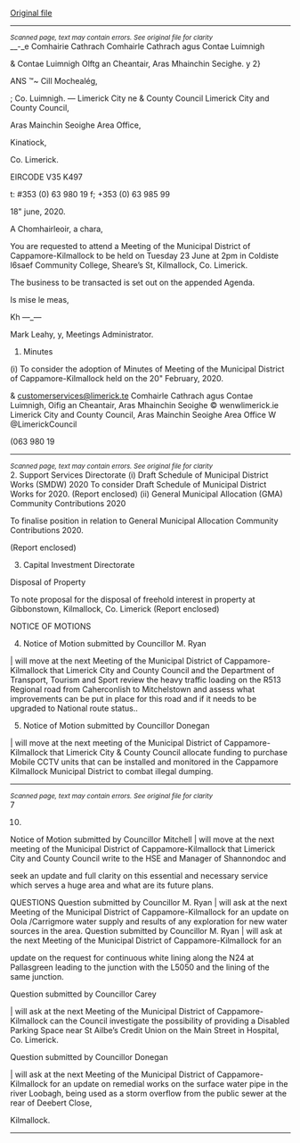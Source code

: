 [Original file](https://www.limerick.ie/sites/default/files/media/documents/2020-06/01-agenda-monthly-meeting-23-6-2020.pdf)

---
*<small>Scanned page, text may contain errors. See original file for clarity</small>*  
__-_e Comhairie Cathrach Comhairle Cathrach agus Contae Luimnigh

& Contae Luimnigh Olftg an Cheantair, Aras Mhainchin Secighe.
y 2}

ANS ™~ Cill Mochealég,

; Co. Luimnigh.
— Limerick City ne
& County Council Limerick City and County Council,

Aras Mainchin Seoighe Area Office,

Kinatiock,

Co. Limerick.

EIRCODE V35 K497

t: #353 (0) 63 980 19
f; +353 (0) 63 985 99

18" june, 2020.

A Chomhairleoir, a chara,

You are requested to attend a Meeting of the Municipal District of Cappamore-Kilmallock to be
held on Tuesday 23 June at 2pm in Coldiste l6saef Community College, Sheare’s St, Kilmallock,
Co. Limerick.

The business to be transacted is set out on the appended Agenda.

Is mise le meas,

Kh —_—

Mark Leahy, y,
Meetings Administrator.

1. Minutes

(i) To consider the adoption of Minutes of Meeting of the Municipal District of
Cappamore-Kilmallock held on the 20" February, 2020.

& customerservices@limerick.te
Comhairle Cathrach agus Contae Luimnigh, Oifig an Cheantair, Aras Mhainchin Seoighe © wenwlimerick.ie
Limerick City and County Council, Aras Mainchin Seoighe Area Office W @LimerickCouncil

(063 980 19


---
*<small>Scanned page, text may contain errors. See original file for clarity</small>*  
2. Support Services Directorate
(i) Draft Schedule of Municipal District Works (SMDW) 2020
To consider Draft Schedule of Municipal District Works for 2020.
(Report enclosed)
(ii) General Municipal Allocation (GMA) Community Contributions 2020

To finalise position in relation to General Municipal Allocation Community
Contributions 2020.

(Report enclosed)

3. Capital Investment Directorate

Disposal of Property

To note proposal for the disposal of freehold interest in property at Gibbonstown,
Kilmallock, Co. Limerick
(Report enclosed)

NOTICE OF MOTIONS

4. Notice of Motion submitted by Councillor M. Ryan

| will move at the next Meeting of the Municipal District of Cappamore-Kilmallock that
Limerick City and County Council and the Department of Transport, Tourism and Sport
review the heavy traffic loading on the R513 Regional road from Caherconlish to
Mitchelstown and assess what improvements can be put in place for this road and if it
needs to be upgraded to National route status..

5. Notice of Motion submitted by Councillor Donegan

| will move at the next meeting of the Municipal District of Cappamore-Kilmallock that
Limerick City & County Council allocate funding to purchase Mobile CCTV units that can
be installed and monitored in the Cappamore Kilmallock Municipal District to combat
illegal dumping.


---
*<small>Scanned page, text may contain errors. See original file for clarity</small>*  
7

10.

Notice of Motion submitted by Councillor Mitchell
| will move at the next meeting of the Municipal District of Cappamore-Kilmallock that
Limerick City and County Council write to the HSE and Manager of Shannondoc and

seek an update and full clarity on this essential and necessary service which serves a
huge area and what are its future plans.

QUESTIONS
Question submitted by Councillor M. Ryan
| will ask at the next Meeting of the Municipal District of Cappamore-Kilmallock for an
update on Oola /Carrigmore water supply and results of any exploration for new water
sources in the area.
Question submitted by Councillor M. Ryan
| will ask at the next Meeting of the Municipal District of Cappamore-Kilmallock for an

update on the request for continuous white lining along the N24 at Pallasgreen leading
to the junction with the L5050 and the lining of the same junction.

Question submitted by Councillor Carey

| will ask at the next Meeting of the Municipal District of Cappamore-Kilmallock can the
Council investigate the possibility of providing a Disabled Parking Space near St Ailbe’s
Credit Union on the Main Street in Hospital, Co. Limerick.

Question submitted by Councillor Donegan

| will ask at the next Meeting of the Municipal District of Cappamore-Kilmallock for an
update on remedial works on the surface water pipe in the river Loobagh, being used as
a storm overflow from the public sewer at the rear of Deebert Close,

Kilmallock.


---
